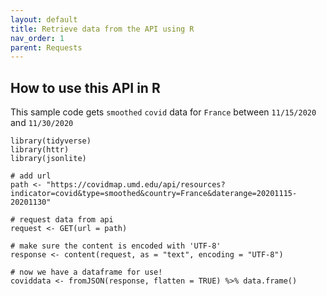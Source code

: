 ```yaml
---
layout: default
title: Retrieve data from the API using R
nav_order: 1
parent: Requests
---
```


## How to use this API in R

This sample code gets `smoothed` `covid` data for `France` between `11/15/2020` and `11/30/2020`
```
library(tidyverse)
library(httr)
library(jsonlite)

# add url
path <- "https://covidmap.umd.edu/api/resources?indicator=covid&type=smoothed&country=France&daterange=20201115-20201130"

# request data from api
request <- GET(url = path)

# make sure the content is encoded with 'UTF-8'
response <- content(request, as = "text", encoding = "UTF-8")

# now we have a dataframe for use!
coviddata <- fromJSON(response, flatten = TRUE) %>% data.frame()
```